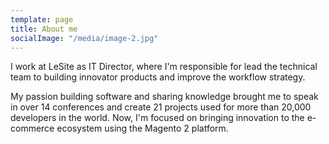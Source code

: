 ```yaml
---
template: page
title: About me
socialImage: "/media/image-2.jpg"
---
```

I work at LeSite as IT Director, where I'm responsible for lead the technical team to building innovator products and improve the workflow strategy.

My passion building software and sharing knowledge brought me to speak in over 14 conferences and create 21 projects used for more than 20,000 developers in the world. Now, I'm focused on bringing innovation to the e-commerce ecosystem using the Magento 2 platform.
